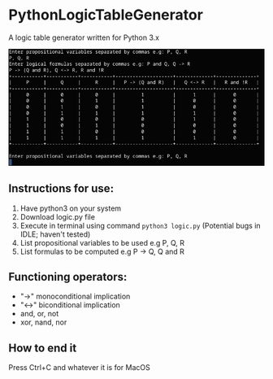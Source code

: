 # PythonLogicTableGenerator
A logic table generator written for Python 3.x

![demo](./demo.png)

## Instructions for use:
1. Have python3 on your system
2. Download logic.py file
3. Execute in terminal using command ```python3 logic.py``` (Potential bugs in IDLE; haven't tested)
4. List propositional variables to be used e.g P, Q, R
5. List formulas to be computed e.g P -> Q, Q and R

## Functioning operators:
- "->" monoconditional implication
- "<->" biconditional implication
- and, or, not
- xor, nand, nor

## How to end it
Press Ctrl+C and whatever it is for MacOS
